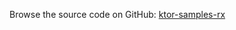 [//]: # (title: RX)
[//]: # (category: samples)
[//]: # (caption: Reactive eXtensions)

Browse the source code on GitHub: [ktor-samples-rx](https://github.com/ktorio/ktor-samples/tree/master/other/rx)
